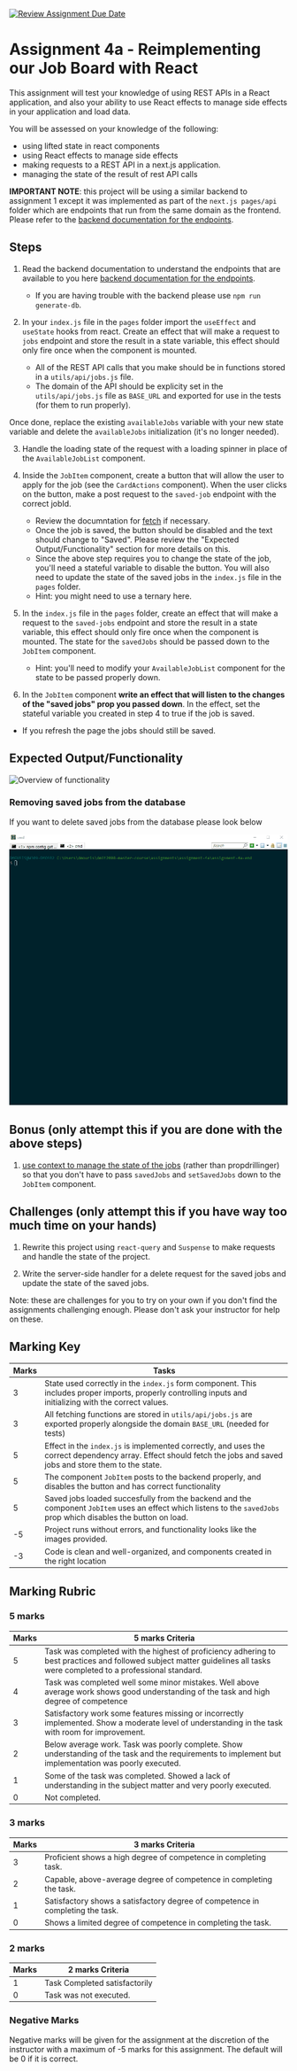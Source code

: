 [![Review Assignment Due Date](https://classroom.github.com/assets/deadline-readme-button-22041afd0340ce965d47ae6ef1cefeee28c7c493a6346c4f15d667ab976d596c.svg)](https://classroom.github.com/a/pgRhkW0m)
# Assignment 4a - Reimplementing our Job Board with React

This assignment will test your knowledge of using REST APIs in a React application, and also your ability to use React effects to manage side effects in your application and load data.

You will be assessed on your knowledge of the following:

- using lifted state in react components
- using React effects to manage side effects
- making requests to a REST API in a next.js application.
- managing the state of the result of rest API calls

**IMPORTANT NOTE**: this project will be using a similar backend to assignment 1 except it was implemented as part of the `next.js pages/api` folder which are endpoints that run from the same domain as the frontend. Please refer to the [backend documentation for the endpoints](./prisma-backend-tools/README.md).

## Steps
1. Read the backend documentation to understand the endpoints that are available to you here [backend documentation for the endpoints](./prisma-backend-tools/README.md).
   - If you are having trouble with the backend please use `npm run generate-db`.

2. In your `index.js` file in the `pages` folder import the `useEffect` and `useState` hooks from react. Create an effect that will make a request to `jobs` endpoint and store the result in a state variable, this effect should only fire once when the component is mounted.
   - All of the REST API calls that you make should be in functions stored in a `utils/api/jobs.js` file.
   - The domain of the API should be explicity set in the `utils/api/jobs.js` file as `BASE_URL` and exported for use in the tests (for them to run properly).

Once done, replace the existing `availableJobs` variable with your new state variable and delete the `availableJobs` initialization (it's no longer needed).

3. Handle the loading state of the request with a loading spinner in place of the `AvailableJobList` component.

4. Inside the `JobItem` component, create a button that will allow the user to apply for the job (see the `CardActions` component). When the user clicks on the button, make a post request to the `saved-job` endpoint with the correct jobId.
   - Review the documntation for [fetch](https://developer.mozilla.org/en-US/docs/Web/API/Fetch_API/Using_Fetch) if necessary.
   - Once the job is saved, the button should be disabled and the text should change to "Saved". Please review the "Expected Output/Functionality" section for more details on this.
   - Since the above step requires you to change the state of the job, you'll need a stateful variable to disable the button. You will also need to update the state of the saved jobs in the `index.js` file in the `pages` folder.
   - Hint: you might need to use a ternary here.

6. In the `index.js` file in the `pages` folder, create an effect that will make a request to the `saved-jobs` endpoint and store the result in a state variable, this effect should only fire once when the component is mounted. The state for the `savedJobs` should be passed down to the `JobItem` component.
    - Hint: you'll need to modify your `AvailableJobList` component for the state to be passed properly down.
7. In the `JobItem` component **write an effect that will listen to the changes of the "saved jobs" prop you passed down**. In the effect, set the stateful variable you created in step 4 to true if the job is saved.
- If you refresh the page the jobs should still be saved.


## Expected Output/Functionality

![Overview of functionality](readme-gifs/overview-of-functionality.gif)

### Removing saved jobs from the database
If you want to delete saved jobs from the database please look below

![deleting saved jobs](readme-gifs/delete-saved-jobs.gif)

## Bonus (only attempt this if you are done with the above steps)

1. [use context to manage the state of the jobs](https://react.dev/learn/passing-data-deeply-with-context) (rather than propdrillinger) so that you don't have to pass `savedJobs` and `setSavedJobs` down to the `JobItem` component.


## Challenges (only attempt this if you have way too much time on your hands)
1. Rewrite this project using `react-query` and `Suspense` to make requests and handle the state of the project.

2. Write the server-side handler for a delete request for the saved jobs and update the state of the saved jobs.

Note: these are challenges for you to try on your own if you don't find the assignments challenging enough. Please don't ask your instructor for help on these.

## Marking Key

| Marks | Tasks |
|------------------|------------------|
| 3 | State used correctly in the `index.js` form component. This includes proper imports, properly controlling inputs and initializing with the correct values. |
| 3 | All fetching functions are stored in `utils/api/jobs.js` are exported properly alongside the domain `BASE_URL` (needed for tests) |
| 5 | Effect in the `index.js` is implemented correctly, and uses the correct dependency array. Effect should fetch the jobs and saved jobs and store them to the state. |
| 5 | The component `JobItem` posts to the backend properly, and disables the button and has correct functionality |
| 5 | Saved jobs loaded succesfully from the backend and the component `JobItem` uses an effect which listens to the `savedJobs` prop which disables the button on load. | 
| -5 | Project runs without errors, and functionality looks like the images provided. |
| -3 | Code is clean and well-organized, and components created in the right location |

## Marking Rubric
### 5 marks
| Marks | 5 marks Criteria |
|------------------|------------------|
| 5 | Task was completed with the highest of proficiency adhering to best practices and followed subject matter guidelines all tasks were completed to a professional standard. |
| 4 | Task was completed well some minor mistakes. Well above average work shows good understanding of the task and high degree of competence |
| 3  | Satisfactory work some features missing or incorrectly implemented. Show a moderate level of understanding in the task with room for improvement. |
| 2  | Below average work. Task was poorly complete. Show understanding of the task and the requirements to implement but implementation was poorly executed. |
| 1  | Some of the task was completed. Showed a lack of understanding in the subject matter and very poorly executed. |
| 0  | Not completed. |

### 3 marks
| Marks | 3 marks Criteria |
|------------------|------------------|
| 3 | Proficient shows a high degree of competence in completing task. |
| 2 | Capable, above-average degree of competence in completing the task. |
| 1 | Satisfactory shows a satisfactory degree of competence in completing the task. | 
| 0 | Shows a limited degree of competence in completing the task. |
 
### 2 marks

| Marks | 2 marks Criteria |
|------------------|------------------|
| 1 | Task Completed satisfactorily   |
| 0 | Task was not executed. |

### Negative Marks

Negative marks will be given for the assignment at the discretion of the instructor with a maximum of -5 marks for this assignment. The default will be 0 if it is correct.
